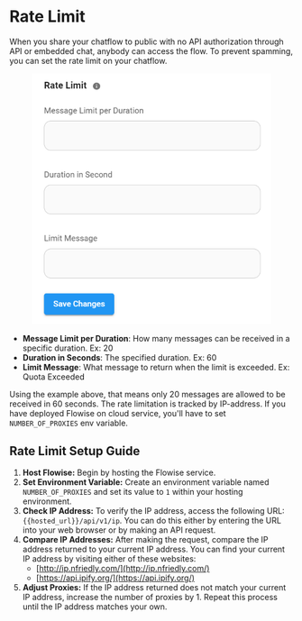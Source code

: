 # Rate Limit

When you share your chatflow to public with no API authorization through API or embedded chat, anybody can access the flow. To prevent spamming, you can set the rate limit on your chatflow.

<figure><img src=".gitbook/assets/image.png" alt="" width="462"><figcaption></figcaption></figure>

* **Message Limit per Duration**: How many messages can be received in a specific duration. Ex: 20&#x20;
* **Duration in Seconds**: The specified duration. Ex: 60
* **Limit Message**: What message to return when the limit is exceeded. Ex: Quota Exceeded

Using the example above, that means only 20 messages are allowed to be received in 60 seconds. The rate limitation is tracked by IP-address. If you have deployed Flowise on cloud service, you'll have to set `NUMBER_OF_PROXIES` env variable.

## Rate Limit Setup Guide

1. **Host Flowise:** Begin by hosting the Flowise service.
2. **Set Environment Variable:** Create an environment variable named `NUMBER_OF_PROXIES` and set its value to `1` within your hosting environment.
3. **Check IP Address:** To verify the IP address, access the following URL: `{{hosted_url}}/api/v1/ip`. You can do this either by entering the URL into your web browser or by making an API request.
4. **Compare IP Addresses:** After making the request, compare the IP address returned to your current IP address. You can find your current IP address by visiting either of these websites:
   * [http://ip.nfriedly.com/](http://ip.nfriedly.com/)
   * [https://api.ipify.org/](https://api.ipify.org/)
5. **Adjust Proxies:** If the IP address returned does not match your current IP address, increase the number of proxies by 1. Repeat this process until the IP address matches your own.
